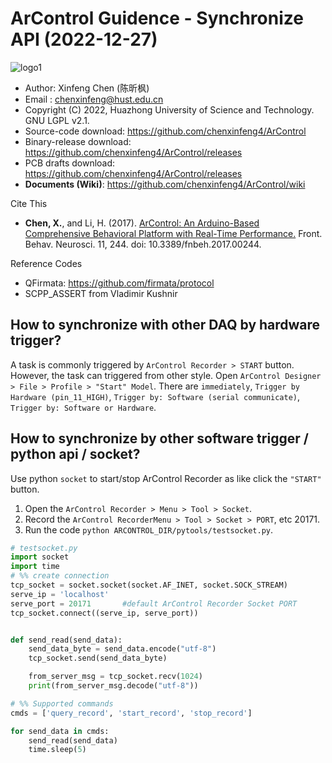 # ArControl Guidence - Synchronize API (2022-12-27)

![logo1](https://raw.githubusercontent.com/wiki/chenxinfeng4/ArControl/images/logo1.jpg)

+ Author: Xinfeng Chen (陈昕枫)
+ Email  : chenxinfeng@hust.edu.cn
+ Copyright (C) 2022, Huazhong University of Science and Technology.  GNU LGPL v2.1.
+ Source-code download: https://github.com/chenxinfeng4/ArControl
+ Binary-release download: https://github.com/chenxinfeng4/ArControl/releases
+ PCB drafts download:  https://github.com/chenxinfeng4/ArControl/releases
+ **Documents (Wiki)**: https://github.com/chenxinfeng4/ArControl/wiki


Cite This

+ **Chen, X.**, and Li, H. (2017). [ArControl: An Arduino-Based Comprehensive Behavioral Platform with Real-Time Performance.](https://www.frontiersin.org/articles/10.3389/fnbeh.2017.00244/full) Front. Behav. Neurosci. 11, 244. doi: 10.3389/fnbeh.2017.00244.


Reference Codes

+ QFirmata: https://github.com/firmata/protocol
+ SCPP_ASSERT from Vladimir Kushnir



## How to synchronize with other DAQ by hardware trigger?
A task is commonly triggered by `ArControl Recorder > START` button. However, the task can triggered from other style.  Open `ArControl Designer > File > Profile > "Start" Model`. There are `immediately`, `Trigger by Hardware (pin_11_HIGH)`, `Trigger by: Software (serial communicate)`, `Trigger by: Software or Hardware`.

## How to synchronize by other software trigger / python api / socket?
Use python `socket` to start/stop ArControl Recorder as like click the `"START"` button.
1. Open the `ArControl Recorder > Menu > Tool > Socket`.
2. Record the `ArControl RecorderMenu > Tool > Socket > PORT`, etc 20171.
3. Run the code `python ARCONTROL_DIR/pytools/testsocket.py`.
```python
# testsocket.py
import socket
import time
# %% create connection
tcp_socket = socket.socket(socket.AF_INET, socket.SOCK_STREAM)
serve_ip = 'localhost'
serve_port = 20171       #default ArControl Recorder Socket PORT
tcp_socket.connect((serve_ip, serve_port))


def send_read(send_data):
    send_data_byte = send_data.encode("utf-8")
    tcp_socket.send(send_data_byte)

    from_server_msg = tcp_socket.recv(1024)
    print(from_server_msg.decode("utf-8"))

# %% Supported commands
cmds = ['query_record', 'start_record', 'stop_record']

for send_data in cmds:
    send_read(send_data)
    time.sleep(5)

```